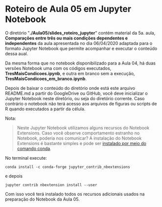 Roteiro de Aula 05 em Jupyter Notebook
======================================

O diretório "**./Aula05/slides_roteiro_jupyter**" contém material da 5a. aula, **Comparações entre três ou mais condições dependentes e independentes** da aula apresentada no dia 06/04/2020 adaptada para o formato Jupyter Notebook que permite acompanhar e executar o conteúdo dessa aual.

Da mesma forma que no notebook disponibilizado para a Aula 04, há duas versões Notebook uma com os códigos executados, **TresMaisCondicoes.ipynb**, e outra em branco sem a execução, **TresMaisCondicoes_em_branco.ipynb**.

Depois de baixar o conteúdo do diretório onde está este arquivo README.md a partir do GoogleDrive ou GitHub, você deve inicializar o Jupyter Notebook neste diretório, ou seja do diretório corrente. Caso contrário o notebook não terá acesso aos arquivos de figuras ou scripts de R quando executados a partir da célula.

Nota:
> Neste Jupyter Notebook utilizamos alguns recursos do Notebook Extensions. Caso você observe comportamento estranho no Notebook, poderia nos comunicar? A instalação do Notebook Extensions é bastante simples e pode ser [instalado por meio do comando conda](https://jupyter-contrib-nbextensions.readthedocs.io/en/latest/install.html).

No terminal execute:

`conda install -c conda-forge jupyter_contrib_nbextensions`

e depois

`jupyter contrib nbextension install --user`

Com isso você terá instalado todos os recursos adicionais usados na preparação do Notebook da Aula 05.